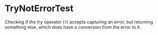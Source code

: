 # TryNotErrorTest

Checking if the try operator (`?`) accepts capturing an error, but returning
something else, which does have a conversion from the error to it.
